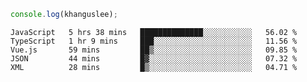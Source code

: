 ```js
console.log(khanguslee);
```

<!--START_SECTION:waka-->
```text
JavaScript   5 hrs 38 mins   ██████████████░░░░░░░░░░░   56.02 % 
TypeScript   1 hr 9 mins     ███░░░░░░░░░░░░░░░░░░░░░░   11.56 % 
Vue.js       59 mins         ██▒░░░░░░░░░░░░░░░░░░░░░░   09.85 % 
JSON         44 mins         █▓░░░░░░░░░░░░░░░░░░░░░░░   07.32 % 
XML          28 mins         █▒░░░░░░░░░░░░░░░░░░░░░░░   04.71 % 
```
<!--END_SECTION:waka-->

<!--
**khanguslee/khanguslee** is a ✨ _special_ ✨ repository because its `README.md` (this file) appears on your GitHub profile.

Here are some ideas to get you started:

- 🔭 I’m currently working on ...
- 🌱 I’m currently learning ...
- 👯 I’m looking to collaborate on ...
- 🤔 I’m looking for help with ...
- 💬 Ask me about ...
- 📫 How to reach me: ...
- 😄 Pronouns: ...
- ⚡ Fun fact: ...
-->
